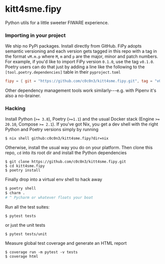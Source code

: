 # kitt4sme.fipy
Python utils for a little sweeter FIWARE experience.


### Importing in your project

We ship no PyPi packages. Install directly from GitHub. FiPy adopts
semantic versioning and each version gets tagged in this repo with
a tag in the format `vM.m.p` where `M`, `m` and `p` are the major,
minor and patch numbers. For example, if you'd like to import FiPy
version `0.1.0`, use the tag `v0.1.0`. Poetry users can do that just
by adding a line like the following to the `[tool.poetry.dependencies]`
table in their `pyproject.toml`

```toml
fipy = { git = "https://github.com/c0c0n3/kitt4sme.fipy.git", tag = "v0.1.0" }
```

Other dependency management tools work similarly---e.g. with Pipenv
it's also a no-brainer.


### Hacking

Install Python (`>= 3.8`), Poetry (`>=1.1`) and the usual Docker
stack (Engine `>= 20.10`, Compose `>= 2.1`). If you've got Nix, you
get a dev shell with the right Python and Poetry versions simply by
running

```console
$ nix shell github:c0c0n3/kitt4sme.fipy?dir=nix
```

Otherwise, install the usual way you do on your platform. Then clone
this repo, `cd` into its root dir and install the Python dependencies

```console
$ git clone https://github.com/c0c0n3/kitt4sme.fipy.git
$ cd kitt4sme.fipy
$ poetry install
```

Finally drop into a virtual env shell to hack away

```bash
$ poetry shell
$ charm .
# ^ Pycharm or whatever floats your boat
```

Run all the test suites:

```console
$ pytest tests
```

or just the unit tests

```console
$ pytest tests/unit
```

Measure global test coverage and generate an HTML report

```console
$ coverage run -m pytest -v tests
$ coverage html
```
